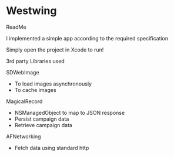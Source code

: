Westwing
========
ReadMe

I implemented a simple app according to the required specification

Simply open the project in Xcode to run! 

3rd party Libraries used

SDWebImage
- To load images asynchronously
- To cache images 

MagicalRecord
- NSManagedObject to map to JSON response
- Persist campaign data
- Retrieve campaign data

AFNetworking
- Fetch data using standard http

